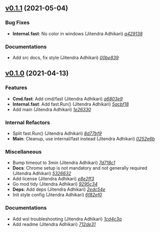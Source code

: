 ## [v0.1.1](https://github.com/adhocore/fast/releases/tag/v0.1.1) (2021-05-04)

### Bug Fixes
- **Internal.fast**: No color in windows (Jitendra Adhikari) [_a429138_](https://github.com/adhocore/fast/commit/a429138)

### Documentations
- Add src docs, fix style (Jitendra Adhikari) [_00be839_](https://github.com/adhocore/fast/commit/00be839)


## [v0.1.0](https://github.com/adhocore/fast/releases/tag/v0.1.0) (2021-04-13)

### Features
- **Cmd.fast**: Add cmd/fast (Jitendra Adhikari) [_a6803e9_](https://github.com/adhocore/fast/commit/a6803e9)
- **Internal.fast**: Add fast.Run() (Jitendra Adhikari) [_5acbf18_](https://github.com/adhocore/fast/commit/5acbf18)
- Add main (Jitendra Adhikari) [_1e26330_](https://github.com/adhocore/fast/commit/1e26330)

### Internal Refactors
- Split fast.Run() (Jitendra Adhikari) [_8d77bf9_](https://github.com/adhocore/fast/commit/8d77bf9)
- **Main**: Cleanup, use internal/fast instead (Jitendra Adhikari) [_0252e6b_](https://github.com/adhocore/fast/commit/0252e6b)

### Miscellaneous
- Bump timeout to 3min (Jitendra Adhikari) [_7d718c1_](https://github.com/adhocore/fast/commit/7d718c1)
- **Docs**: Chrome setup is not mandatory and not generally required (Jitendra Adhikari) [_5326632_](https://github.com/adhocore/fast/commit/5326632)
- Add license (Jitendra Adhikari) [_e8e2ff3_](https://github.com/adhocore/fast/commit/e8e2ff3)
- Go mod tidy (Jitendra Adhikari) [_9295c34_](https://github.com/adhocore/fast/commit/9295c34)
- **Deps**: Add deps (Jitendra Adhikari) [_2edc54e_](https://github.com/adhocore/fast/commit/2edc54e)
- Init style config (Jitendra Adhikari) [_6f82ef0_](https://github.com/adhocore/fast/commit/6f82ef0)

### Documentations
- Add wsl troubleshooting (Jitendra Adhikari) [_1cd4c3a_](https://github.com/adhocore/fast/commit/1cd4c3a)
- Add readme (Jitendra Adhikari) [_712de31_](https://github.com/adhocore/fast/commit/712de31)
